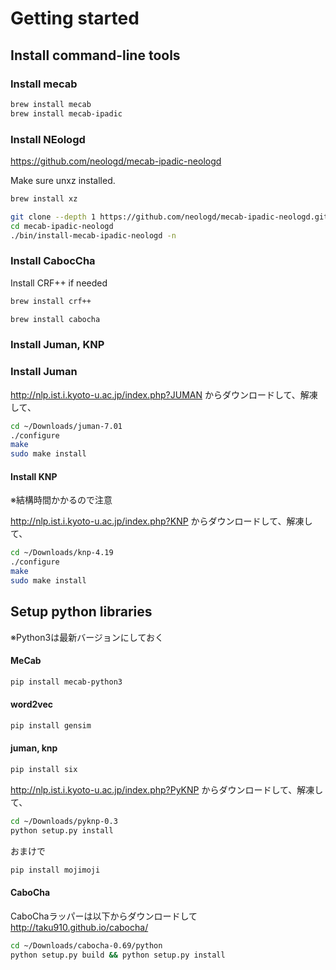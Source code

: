 # Getting started

## Install command-line tools

### Install mecab

```sh
brew install mecab
brew install mecab-ipadic
```

### Install NEologd

https://github.com/neologd/mecab-ipadic-neologd

Make sure unxz installed.

```sh
brew install xz
```

```sh
git clone --depth 1 https://github.com/neologd/mecab-ipadic-neologd.git
cd mecab-ipadic-neologd
./bin/install-mecab-ipadic-neologd -n
```

### Install CabocCha

Install CRF++ if needed

```sh
brew install crf++
```

```sh
brew install cabocha
```

### Install Juman, KNP

### Install Juman

http://nlp.ist.i.kyoto-u.ac.jp/index.php?JUMAN
からダウンロードして、解凍して、

```sh
cd ~/Downloads/juman-7.01
./configure
make
sudo make install
```

#### Install KNP

※結構時間かかるので注意

http://nlp.ist.i.kyoto-u.ac.jp/index.php?KNP
からダウンロードして、解凍して、

```sh
cd ~/Downloads/knp-4.19
./configure
make
sudo make install
```

## Setup python libraries

※Python3は最新バージョンにしておく

#### MeCab

```sh
pip install mecab-python3
```

#### word2vec

```sh
pip install gensim
```

#### juman, knp

```sh
pip install six
```

http://nlp.ist.i.kyoto-u.ac.jp/index.php?PyKNP
からダウンロードして、解凍して、

```sh
cd ~/Downloads/pyknp-0.3
python setup.py install
```

おまけで

```sh
pip install mojimoji
```

#### CaboCha

CaboChaラッパーは以下からダウンロードして
http://taku910.github.io/cabocha/

```sh
cd ~/Downloads/cabocha-0.69/python
python setup.py build && python setup.py install
```

